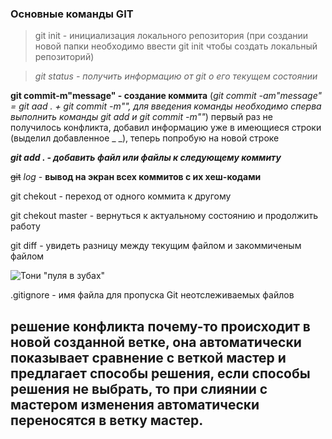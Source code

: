 ### Основные команды GIT

> git init - инициализация локального репозитория (при создании новой папки необходимо ввести git init чтобы создать локальный репозиторий)

> *git status - получить информацию от git о его текущем состоянии*

**git commit-m"message" - создание коммита** (_git commit -am"message" = git aad . + git commit -m"", для введения команды необходимо сперва выполнить команды git add и git commit -m""_)
первый раз не получилось конфликта, добавил информацию уже в имеющиеся строки (выделил добавленное _ _), теперь попробую на новой строке

***git add . -  добавить файл или файлы к следующему коммиту***

~~git~~ *log* - **вывод на экран всех коммитов с их хеш-кодами**

git chekout - переход от одного коммита к другому

git chekout master - вернуться к актуальному состоянию и продолжить работу

git diff - увидеть разницу между текущим файлом и закоммиченым файлом

![Тони "пуля в зубах"](https://s00.yaplakal.com/pics/pics_original/1/7/6/13047671.jpg)

.gitignore - имя файла для пропуска Git неотслеживаемых файлов 

## решение конфликта почему-то происходит в новой созданной ветке, она автоматически показывает сравнение с веткой мастер и предлагает способы решения, если способы решения не выбрать, то при слиянии с мастером изменения автоматически переносятся в ветку мастер. ##

